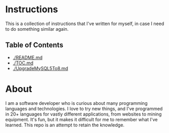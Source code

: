 # Instructions

This is a collection of instructions that I've written for myself, in case I need to do something similar again.

## Table of Contents

- [./README.md](./README.md)
- [./TOC.md](./TOC.md)
- [./UpgradeMySQL5To8.md](./UpgradeMySQL5To8.md)

# About

I am a software developer who is curious about many programming languages and technologies. I love to try new things, and I've programmed in 20+ languages for vastly different applications, from websites to mining equipment. It's fun, but it makes it difficult for me to remember what I've learned. This repo is an attempt to retain the knowledge.
